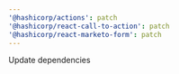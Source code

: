 ```yaml
---
'@hashicorp/actions': patch
'@hashicorp/react-call-to-action': patch
'@hashicorp/react-marketo-form': patch
---
```


Update dependencies
